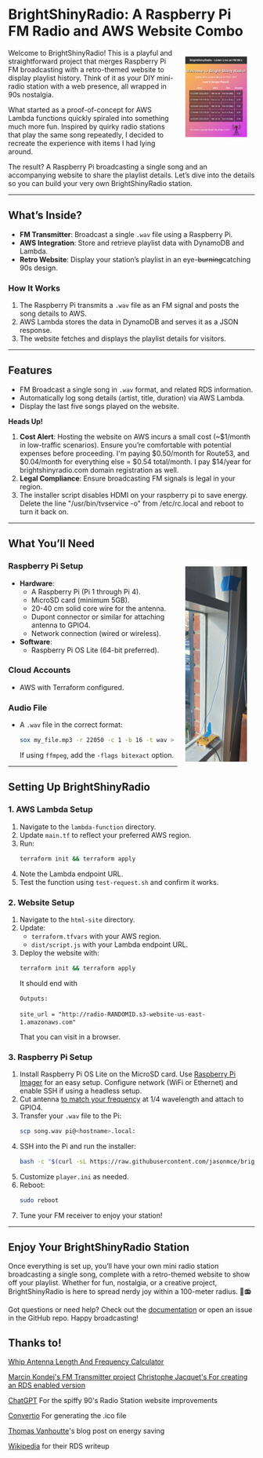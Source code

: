 # BrightShinyRadio: A Raspberry Pi FM Radio and AWS Website Combo

<img align="right" alt="BrightShinyRadio website" src="readme-media/website-screenshot.png" style="margin: 1rem" title="Welcome to BrightShinyRadio - website screenshot" width="25%"/>

Welcome to BrightShinyRadio! This is a playful and straightforward project that merges Raspberry Pi FM broadcasting with a retro-themed website to display playlist history. Think of it as your DIY mini-radio station with a web presence, all wrapped in 90s nostalgia.

What started as a proof-of-concept for AWS Lambda functions quickly spiraled into something much more fun. Inspired by quirky radio stations that play the same song repeatedly, I decided to recreate the experience with items I had lying around.

The result? A Raspberry Pi broadcasting a single song and an accompanying website to share the playlist details. Let’s dive into the details so you can build your very own BrightShinyRadio station.

---

## What’s Inside?

- **FM Transmitter**: Broadcast a single `.wav` file using a Raspberry Pi.
- **AWS Integration**: Store and retrieve playlist data with DynamoDB and Lambda.
- **Retro Website**: Display your station’s playlist in an eye-~~burning~~catching 90s design.

### How It Works
1. The Raspberry Pi transmits a `.wav` file as an FM signal and posts the song details to AWS.
2. AWS Lambda stores the data in DynamoDB and serves it as a JSON response.
3. The website fetches and displays the playlist details for visitors.

---

## Features
- FM Broadcast a single song in `.wav` format, and related RDS information.
- Automatically log song details (artist, title, duration) via AWS Lambda.
- Display the last five songs played on the website.

**Heads Up!**
1. **Cost Alert**: Hosting the website on AWS incurs a small cost (~$1/month in low-traffic scenarios). Ensure you’re comfortable with potential expenses before proceeding.  I'm paying $0.50/month for Route53, and $0.04/month for everything else = $0.54 total/month.  I pay $14/year for brightshinyradio.com domain registration as well.
2. **Legal Compliance**: Ensure broadcasting FM signals is legal in your region.
3. The installer script disables HDMI on your raspberry pi to save energy.  Delete the line "/usr/bin/tvservice -o" from /etc/rc.local and reboot to turn it back on.
---

## What You’ll Need

<img align="right" alt="BrightShinyRadio Raspberry Pi transmitter and antenna" src="readme-media/BrightShinyRadio pi transmitter.jpg" style="margin: 1rem" title="BrightShinyRadio transmitter sitting in my front window" width="25%"/>

### Raspberry Pi Setup
- **Hardware**:
  - A Raspberry Pi (Pi 1 through Pi 4).
  - MicroSD card (minimum 5GB).
  - 20-40 cm solid core wire for the antenna.
  - Dupont connector or similar for attaching antenna to GPIO4.
  - Network connection (wired or wireless).
- **Software**:
  - Raspberry Pi OS Lite (64-bit preferred).

### Cloud Accounts
- AWS with Terraform configured.

### Audio File
- A `.wav` file in the correct format:
  ```bash
  sox my_file.mp3 -r 22050 -c 1 -b 16 -t wav > song.wav
  ```
  If using `ffmpeg`, add the `-flags bitexact` option.

---

## Setting Up BrightShinyRadio

### 1. AWS Lambda Setup
1. Navigate to the `lambda-function` directory.
2. Update `main.tf` to reflect your preferred AWS region.
3. Run:
   ```bash
   terraform init && terraform apply
   ```
4. Note the Lambda endpoint URL.
5. Test the function using `test-request.sh` and confirm it works.

### 2. Website Setup
1. Navigate to the `html-site` directory.
2. Update:
   - `terraform.tfvars` with your AWS region.
   - `dist/script.js` with your Lambda endpoint URL.
3. Deploy the website with:
   ```bash
   terraform init && terraform apply
   ```
   It should end with
   ```
   Outputs:

   site_url = "http://radio-RANDOMID.s3-website-us-east-1.amazonaws.com"
   ```
   That you can visit in a browser.

### 3. Raspberry Pi Setup
1. Install Raspberry Pi OS Lite on the MicroSD card. Use [Raspberry Pi Imager](https://www.raspberrypi.com/documentation/computers/getting-started.html#install-using-imager) for an easy setup.  Configure network (WiFi or Ethernet) and enable SSH if using a headless setup.
2. Cut antenna [to match your frequency](http://www.csgnetwork.com/antennagenericfreqlencalc.html) at 1/4 wavelength and attach to GPIO4.
3. Transfer your `.wav` file to the Pi:
   ```bash
   scp song.wav pi@<hostname>.local:
   ```
4. SSH into the Pi and run the installer:
   ```bash
   bash -c "$(curl -sL https://raw.githubusercontent.com/jasonmce/bright-shiny-radio/refs/heads/main/pi/install-pi-software.sh)"
   ```
5. Customize `player.ini` as needed.
6. Reboot:
   ```bash
   sudo reboot
   ```
7. Tune your FM receiver to enjoy your station!

---

## Enjoy Your BrightShinyRadio Station
Once everything is set up, you’ll have your own mini radio station broadcasting a single song, complete with a retro-themed website to show off your playlist. Whether for fun, nostalgia, or a creative project, BrightShinyRadio is here to spread nerdy joy within a 100-meter radius. 🎵📻

Got questions or need help? Check out the [documentation](https://github.com/jasonmce/bright-shiny-radio) or open an issue in the GitHub repo. Happy broadcasting!

## Thanks to!
[Whip Antenna Length And Frequency Calculator](http://www.csgnetwork.com/antennagenericfreqlencalc.html)

[Marcin Kondej's FM Transmitter project](https://github.com/markondej/fm_transmitter)
[Christophe Jacquet's For creating an RDS enabled version](https://github.com/ChristopheJacquet/PiFmRds)

[ChatGPT](https://chatgpt.com) For the spiffy 90's Radio Station website improvements

[Convertio](https://convertio.co/) For generating the .ico file

[Thomas Vanhoutte](https://thomas.vanhoutte.be/miniblog/how-much-energy-does-a-raspberry-pi-use-per-year-cost-calculation/)'s blog post on energy saving

[Wikipedia](https://en.wikipedia.org/wiki/Radio_Data_System) for their RDS writeup
